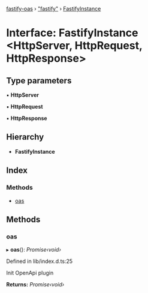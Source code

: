 [fastify-oas](../README.md) › ["fastify"](../modules/_fastify_.md) › [FastifyInstance](_fastify_.fastifyinstance.md)

# Interface: FastifyInstance <**HttpServer, HttpRequest, HttpResponse**>

## Type parameters

▪ **HttpServer**

▪ **HttpRequest**

▪ **HttpResponse**

## Hierarchy

* **FastifyInstance**

## Index

### Methods

* [oas](_fastify_.fastifyinstance.md#oas)

## Methods

###  oas

▸ **oas**(): *Promise‹void›*

Defined in lib/index.d.ts:25

Init OpenApi plugin

**Returns:** *Promise‹void›*

